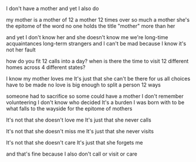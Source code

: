 I don't have a mother
and yet I also do

my mother is a mother of 12
a mother 12 times over 
so much a mother
she's the epitome of the word
no one holds the title "mother"
more than her

and yet I don't know her
and she doesn't know me
we're long-time acquaintances
long-term strangers
and I can't be mad because
I know it's not her fault

how do you fit 12 calls 
into a day? 
when is there the time
to visit 12 different homes
across 4 different states?

I know my mother loves me
It's just that she can't be there
for us all
choices have to be made
no love is big enough 
to split a person 12 ways

someone had to sacrifice 
so some could have a mother
I don't remember volunteering
I don't know who decided
It's a burden I was born with
to be what falls to the wayside 
for the epitome of mothers

It's not that she doesn't love me
It's just that she never calls

It's not that she doesn't miss me
It's just that she never visits

It's not that she doesn't care
It's just that she forgets me

and that's fine because
I also don't call or visit or care